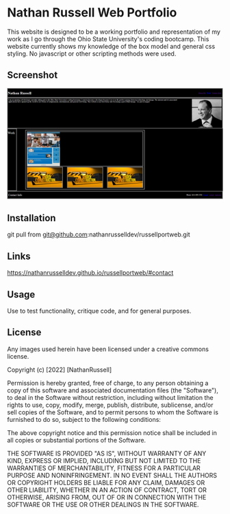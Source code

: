 # Nathan Russell Web Portfolio

This website is designed to be a working portfolio and representation of my work as I go through the Ohio State University's coding bootcamp. This website currently shows my knowledge of the box model and general css styling. No javascript or other scripting methods were used. 

## Screenshot

![Website Screenshot](./images/portfolio.png)


## Installation

git pull from git@github.com:nathanrusselldev/russellportweb.git

## Links

https://nathanrusselldev.github.io/russellportweb/#contact

## Usage

Use to test functionality, critique code, and for general purposes. 


## License

Any images used herein have been licensed under a creative commons license.

Copyright (c) [2022] [NathanRussell]

Permission is hereby granted, free of charge, to any person obtaining a copy
of this software and associated documentation files (the "Software"), to deal
in the Software without restriction, including without limitation the rights
to use, copy, modify, merge, publish, distribute, sublicense, and/or sell
copies of the Software, and to permit persons to whom the Software is
furnished to do so, subject to the following conditions:

The above copyright notice and this permission notice shall be included in all
copies or substantial portions of the Software.

THE SOFTWARE IS PROVIDED "AS IS", WITHOUT WARRANTY OF ANY KIND, EXPRESS OR
IMPLIED, INCLUDING BUT NOT LIMITED TO THE WARRANTIES OF MERCHANTABILITY,
FITNESS FOR A PARTICULAR PURPOSE AND NONINFRINGEMENT. IN NO EVENT SHALL THE
AUTHORS OR COPYRIGHT HOLDERS BE LIABLE FOR ANY CLAIM, DAMAGES OR OTHER
LIABILITY, WHETHER IN AN ACTION OF CONTRACT, TORT OR OTHERWISE, ARISING FROM,
OUT OF OR IN CONNECTION WITH THE SOFTWARE OR THE USE OR OTHER DEALINGS IN THE
SOFTWARE.

